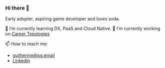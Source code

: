 ### Hi there 👋

Early adopter, aspiring game developer and loves soda.

🌱 I’m currently learning DX, PaaS and Cloud Native. 
🔭 I’m currently working on [Career Topologies](https://github.com/careertopologies/careertopologies)

 📫 How to reach me:
 
 - guilherme@sg.email
 - [Linkedin](https://www.linkedin.com/in/guilherme-dos-santos/)


<!-- 
![Guidroid's github stats](https://github-readme-stats.vercel.app/api?username=gui-text&show_icons=true)

![languages](https://github-readme-stats.vercel.app/api/top-langs/?username=gui-text&hide=scss&layout=compact)
 -->

